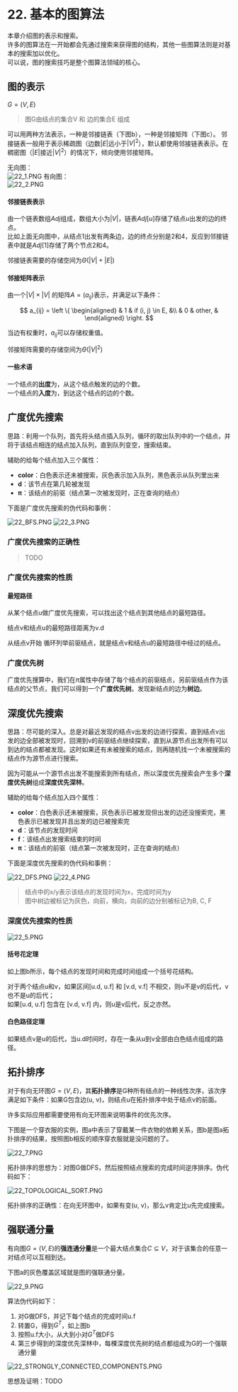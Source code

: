 # 22. 基本的图算法

本章介绍图的表示和搜索。  
许多的图算法在一开始都会先通过搜索来获得图的结构，其他一些图算法则是对基本的搜索加以优化。  
可以说，图的搜索技巧是整个图算法领域的核心。

## 图的表示

$G = (V, E)$
> 图G由结点的集合V 和 边的集合E 组成

可以用两种方法表示，一种是邻接链表（下图b），一种是邻接矩阵（下图c）。
邻接链表一般用于表示稀疏图（边数$|E|$远小于$|V|^2$），默认都使用邻接链表表示。在稠密图（$|E|$接近$|V|^2$）的情况下，倾向使用邻接矩阵。

无向图：  
![22_1.PNG](/.res/22_1.PNG)
有向图：  
![22_2.PNG](/.res/22_2.PNG)

#### 邻接链表表示

由一个链表数组$Adj$组成，数组大小为$|V|$，链表$Adj[u]$存储了结点$u$出发的边的终点。  
比如上面无向图中，从结点1出发有两条边，边的终点分别是2和4，反应到邻接链表中就是$Adj[1]$存储了两个节点2和4。  

邻接链表需要的存储空间为$\Theta(|V|+|E|)$

#### 邻接矩阵表示

由一个$|V| \times |V|$ 的矩阵$A = (a_{ij})$表示，并满足以下条件：  

$$
a_{ij} = \left \{
    \begin{aligned}
    & 1 &   if (i, j) \in E, &\\
    & 0 &   other, &
    \end{aligned}
\right.
$$

当边有权重时，$a_{ij}$可以存储权重值。

邻接矩阵需要的存储空间为$\Theta(|V|^2)$

#### 一些术语

一个结点的**出度**为，从这个结点触发的边的个数。  
一个结点的**入度**为，到达这个结点的边的个数。

## 广度优先搜索

思路：利用一个队列，首先将头结点插入队列，循环的取出队列中的一个结点，并将于该结点相连的结点加入队列，直到队列变空，搜索结束。  

辅助的给每个结点加入三个属性：  
* **color**：白色表示还未被搜索，灰色表示加入队列，黑色表示从队列里出来
* **d**：该节点在第几轮被发现
* $\boldsymbol{\pi}$：该结点的前驱（结点第一次被发现时，正在查询的结点）

下面是广度优先搜索的伪代码和事例：

![22_BFS.PNG](/.res/22_BFS.PNG)
![22_3.PNG](/.res/22_3.PNG)

### 广度优先搜索的正确性

> TODO

### 广度优先搜索的性质

#### 最短路径

从某个结点u做广度优先搜索，可以找出这个结点到其他结点的最短路径。  

结点v和结点u的最短路径距离为v.d  

从结点v开始 循环列举前驱结点，就是结点v和结点u的最短路径中经过的结点。

### 广度优先树

广度优先搜算中，我们在$\pi$属性中存储了每个结点的前驱结点，另前驱结点作为该结点的父节点，我们可以得到一个**广度优先树**。发现新结点的边为**树边**。

## 深度优先搜索

思路：尽可能的深入。总是对最近发现的结点v出发的边进行探索，直到结点v出发的边全部被发现时，回溯到v的前驱结点继续探索，直到从源节点出发所有可以到达的结点都被发现。这时如果还有未被搜索的结点，则再随机找一个未被搜索的结点作为源节点进行搜索。  

因为可能从一个源节点出发不能搜索到所有结点，所以深度优先搜索会产生多个**深度优先树**组成**深度优先深林**。  

辅助的给每个结点加入四个属性：  
* **color**：白色表示还未被搜索，灰色表示已被发现但出发的边还没搜索完，黑色表示已被发现并且出发的边已被搜索完
* **d**：该节点的发现时间
* **f**：该结点出发搜索结束的时间
* $\boldsymbol{\pi}$：该结点的前驱（结点第一次被发现时，正在查询的结点）

下面是深度优先搜索的伪代码和事例：

![22_DFS.PNG](/.res/22_DFS.PNG)
![22_4.PNG](/.res/22_4.PNG)
> 结点中的x/y表示该结点的发现时间为x，完成时间为y  
> 图中树边被标记为灰色，向前，横向，向前的边分别被标记为B, C, F

### 深度优先搜索的性质

![22_5.PNG](/.res/22_5.PNG)  

#### 括号花定理

如上图b所示，每个结点的发现时间和完成时间组成一个括号花结构。  

对于两个结点u和v，如果区间[u.d, u.f] 和 [v.d, v.f] 不相交，则u不是v的后代，v也不是u的后代；  
如果[u.d, u.f] 包含在 [v.d, v.f] 内，则u是v后代，反之亦然。  

#### 白色路径定理

如果结点v是u的后代，当u.d时间时，存在一条从u到v全部由白色结点组成的路径。

## 拓扑排序

对于有向无环图$G = (V, E)$，其**拓扑排序**是G种所有结点的一种线性次序，该次序满足如下条件：如果G包含边(u, v)，则结点u在拓扑排序中处于结点v的前面。  

许多实际应用都需要使用有向无环图来说明事件的优先次序。  

下图是一个穿衣服的实例，图a中表示了穿戴某一件衣物的依赖关系，图b是图a拓扑排序的结果，按照图b相反的顺序穿衣服就是没问题的了。

![22_7.PNG](/.res/22_7.PNG)  

拓扑排序的思想为：对图G做DFS，然后按照结点搜索的完成时间逆序排序。伪代码如下：

![22_TOPOLOGICAL_SORT.PNG](/.res/22_TOPOLOGICAL_SORT.PNG)  

拓扑排序的正确性：在向无环图中，如果有变(u, v)，那么v肯定比u先完成搜索。

## 强联通分量

有向图$G = (V, E)$的**强连通分量**是一个最大结点集合$C \subseteq V$，对于该集合的任意一对结点可以互相到达。  

下图a的灰色覆盖区域就是图的强联通分量。

![22_9.PNG](/.res/22_9.PNG)  

算法伪代码如下：  
1. 对G做DFS，并记下每个结点的完成时间u.f
2. 转置G，得到$G^T$，如上图b
3. 按照u.f大小，从大到小对$G^T$做DFS
4. 第三步得到的深度优先深林中，每棵深度优先树的结点都组成为G的一个强联通分量

![22_STRONGLY_CONNECTED_COMPONENTS.PNG](/.res/22_STRONGLY_CONNECTED_COMPONENTS.PNG)  

思想及证明：TODO

